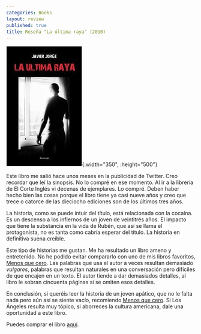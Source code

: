 ```yaml
---
categories: Books
layout: review
published: true
title: Reseña "La última raya" (2010)
---
```

![](/assets/laultimaraya.jpg){:width="350", :height="500"}

Este libro me salió hace unos meses en la publicidad de Twitter. Creo recordar que leí la sinopsis. No lo compré en ese momento. Al ir a la librería de El Corte Inglés vi decenas de ejemplares. Lo compré. Deben haber hecho bien las cosas porque el libro tiene ya casi nueve años y creo que trece o catorce de las dieciocho ediciones son de los últimos tres años.

La historia, como se puede intuir del título, está relacionada con la cocaína. Es un descenso a los infiernos de un joven de veintitrés años. El impacto que tiene la substancia en la vida de Rubén, que así se llama el protagonista, no es tanta como cabría esperar del título. La historia en definitiva suena creíble.

Este tipo de historias me gustan. Me ha resultado un libro ameno y entretenido. No he podido evitar compararlo con uno de mis libros favoritos, [Menos que cero](/books/2017/03/14/reseña-menos-que-cero.html). Las palabras que usa el autor a veces resultan demasiado _vulgares_, palabras que resultan naturales en una conversación pero difíciles de que encajen en un texto. El autor tiende a dar demasiados detalles, al libro le sobran cincuenta páginas si se omiten esos detalles.

En conclusión, si queréis leer la historia de un joven apático, que no le falta nada pero aún así se siente vacío, recomiendo [Menos que cero](/books/2017/03/14/reseña-menos-que-cero.html). Si Los Ángeles resulta muy tópico, si aborreces la cultura americana, dale una oportunidad a este libro.

Puedes comprar el libro [aquí](https://amazon.es/dp/8461388585).

